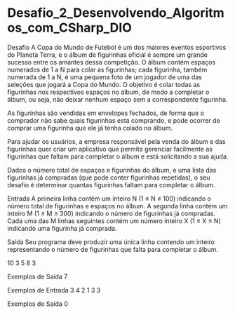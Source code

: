 # Desafio_2_Desenvolvendo_Algoritmos_com_CSharp_DIO

Desafio
A Copa do Mundo de Futebol é um dos maiores eventos esportivos do Planeta Terra, e o álbum de figurinhas oficial é sempre um grande sucesso entre os amantes dessa competição. O álbum contém espaços numerados de 1 a N para colar as figurinhas; cada figurinha, também numerada de 1 a N, é uma pequena foto de um jogador de uma das seleções que jogará a Copa do Mundo. O objetivo é colar todas as figurinhas nos respectivos espaços no álbum, de modo a completar o álbum, ou seja, não deixar nenhum espaço sem a correspondente figurinha.

As figurinhas são vendidas em envelopes fechados, de forma que o comprador não sabe quais figurinhas está comprando, e pode ocorrer de comprar uma figurinha que ele já tenha colado no álbum.

Para ajudar os usuários, a empresa responsável pela venda do álbum e das figurinhas quer criar um aplicativo que permita gerenciar facilmente as figurinhas que faltam para completar o álbum e está solicitando a sua ajuda.

Dados o número total de espaços e figurinhas do álbum, e uma lista das figurinhas já compradas (que pode conter figurinhas repetidas), o seu desafio é determinar quantas figurinhas faltam para completar o álbum.

Entrada
A primeira linha contém um inteiro N (1 ≤ N ≤ 100) indicando o número total de figurinhas e espaços no álbum. A segunda linha contém um inteiro M (1 ≤ M ≤ 300) indicando o número de figurinhas já compradas. Cada uma das M linhas seguintes contém um número inteiro X (1 ≤ X ≤ N) indicando uma figurinha já comprada.

Saída
Seu programa deve produzir uma única linha contendo um inteiro representando o número de figurinhas que falta para completar o álbum.

 

10
3
5
8
3

Exemplos de Saída 7

Exemplos de Entrada	
3
4
2
1
3
3

Exemplos de Saída 0
